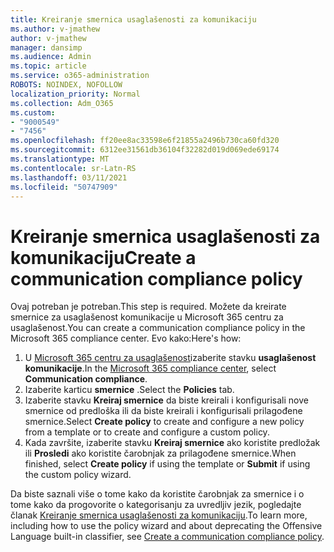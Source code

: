 ```yaml
---
title: Kreiranje smernica usaglašenosti za komunikaciju
ms.author: v-jmathew
author: v-jmathew
manager: dansimp
ms.audience: Admin
ms.topic: article
ms.service: o365-administration
ROBOTS: NOINDEX, NOFOLLOW
localization_priority: Normal
ms.collection: Adm_O365
ms.custom:
- "9000549"
- "7456"
ms.openlocfilehash: ff20ee8ac33598e6f21855a2496b730ca60fd320
ms.sourcegitcommit: 6312ee31561db36104f32282d019d069ede69174
ms.translationtype: MT
ms.contentlocale: sr-Latn-RS
ms.lasthandoff: 03/11/2021
ms.locfileid: "50747909"
---
```

# <a name="create-a-communication-compliance-policy"></a><span data-ttu-id="4d39f-102">Kreiranje smernica usaglašenosti za komunikaciju</span><span class="sxs-lookup"><span data-stu-id="4d39f-102">Create a communication compliance policy</span></span>

<span data-ttu-id="4d39f-103">Ovaj potreban je potreban.</span><span class="sxs-lookup"><span data-stu-id="4d39f-103">This step is required.</span></span> <span data-ttu-id="4d39f-104">Možete da kreirate smernice za usaglašenost komunikacije u Microsoft 365 centru za usaglašenost.</span><span class="sxs-lookup"><span data-stu-id="4d39f-104">You can create a communication compliance policy in the Microsoft 365 compliance center.</span></span> <span data-ttu-id="4d39f-105">Evo kako:</span><span class="sxs-lookup"><span data-stu-id="4d39f-105">Here's how:</span></span>

1. <span data-ttu-id="4d39f-106">U [Microsoft 365 centru za usaglašenost](https://go.microsoft.com/fwlink/?linkid=2130502)izaberite stavku **usaglašenost komunikacije**.</span><span class="sxs-lookup"><span data-stu-id="4d39f-106">In the [Microsoft 365 compliance center](https://go.microsoft.com/fwlink/?linkid=2130502), select **Communication compliance**.</span></span>
2. <span data-ttu-id="4d39f-107">Izaberite karticu **smernice** .</span><span class="sxs-lookup"><span data-stu-id="4d39f-107">Select the **Policies** tab.</span></span>
3. <span data-ttu-id="4d39f-108">Izaberite stavku **Kreiraj smernice** da biste kreirali i konfigurisali nove smernice od predloška ili da biste kreirali i konfigurisali prilagođene smernice.</span><span class="sxs-lookup"><span data-stu-id="4d39f-108">Select **Create policy** to create and configure a new policy from a template or to create and configure a custom policy.</span></span>
4. <span data-ttu-id="4d39f-109">Kada završite, izaberite stavku **Kreiraj smernice** ako koristite predložak ili **Prosledi** ako koristite čarobnjak za prilagođene smernice.</span><span class="sxs-lookup"><span data-stu-id="4d39f-109">When finished, select **Create policy** if using the template or **Submit** if using the custom policy wizard.</span></span>

<span data-ttu-id="4d39f-110">Da biste saznali više o tome kako da koristite čarobnjak za smernice i o tome kako da progovorite o kategorisanju za uvredljiv jezik, pogledajte članak [Kreiranje smernica usaglašenosti za komunikaciju](https://go.microsoft.com/fwlink/?linkid=2129079).</span><span class="sxs-lookup"><span data-stu-id="4d39f-110">To learn more, including how to use the policy wizard and about deprecating the Offensive Language built-in classifier, see [Create a communication compliance policy](https://go.microsoft.com/fwlink/?linkid=2129079).</span></span>
